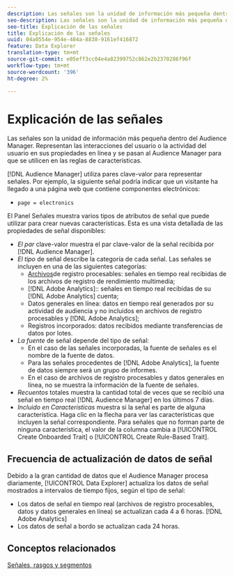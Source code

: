 ```yaml
---
description: Las señales son la unidad de información más pequeña dentro del Audience Manager. Representan las interacciones del usuario o la actividad del usuario en sus propiedades en línea, y se pasan al Audience Manager para que se utilicen en las reglas de características.
seo-description: Las señales son la unidad de información más pequeña dentro del Audience Manager. Representan las interacciones del usuario o la actividad del usuario en sus propiedades en línea, y se pasan al Audience Manager para que se utilicen en las reglas de características.
seo-title: Explicación de las señales
title: Explicación de las señales
uuid: 04a0554e-954e-484a-8838-9161ef416872
feature: Data Explorer
translation-type: tm+mt
source-git-commit: e05eff3cc04e4a82399752c862e2b2370286f96f
workflow-type: tm+mt
source-wordcount: '396'
ht-degree: 2%

---
```



# Explicación de las señales

Las señales son la unidad de información más pequeña dentro del Audience Manager. Representan las interacciones del usuario o la actividad del usuario en sus propiedades en línea y se pasan al Audience Manager para que se utilicen en las reglas de características.

[!DNL Audience Manager] utiliza pares clave-valor para representar señales. Por ejemplo, la siguiente señal podría indicar que un visitante ha llegado a una página web que contiene componentes electrónicos:

* `page = electronics`

El Panel [](../../features/data-explorer/data-explorer-signals-dashboard.md) Señales muestra varios tipos de atributos de señal que puede utilizar para crear nuevas características. Esta es una vista detallada de las propiedades de señal disponibles:

* *El par* clave-valor muestra el par clave-valor de la señal recibida por [!DNL Audience Manager].
* *El tipo* de señal describe la categoría de cada señal. Las señales se incluyen en una de las siguientes categorías:
   * [Archivos](/help/using/integration/media-data-integration/actionable-log-files.md)de registro procesables: señales en tiempo real recibidas de los archivos de registro de rendimiento multimedia;
   * [!DNL Adobe Analytics]:: señales en tiempo real recibidas de su [!DNL Adobe Analytics] cuenta;
   * Datos generales en línea: datos en tiempo real generados por su actividad de audiencia y no incluidos en archivos de registro procesables y [!DNL Adobe Analytics];
   * Registros incorporados: datos recibidos mediante transferencias de datos por lotes.
* *La fuente* de señal depende del tipo de señal:
   * En el caso de las señales incorporadas, la fuente de señales es el nombre de la fuente de datos.
   * Para las señales procedentes de [!DNL Adobe Analytics], la fuente de datos siempre será un grupo de informes.
   * En el caso de archivos de registro procesables y datos generales en línea, no se muestra la información de la fuente de señales.
* *Recuentos* totales muestra la cantidad total de veces que se recibió una señal en tiempo real [!DNL Audience Manager] en los últimos 7 días.
* *Incluido en Características* muestra si la señal es parte de alguna característica. Haga clic en la flecha para ver las características que incluyen la señal correspondiente. Para señales que no forman parte de ninguna característica, el valor de la columna cambia a [!UICONTROL Create Onboarded Trait] o [!UICONTROL Create Rule-Based Trait].

## Frecuencia de actualización de datos de señal

Debido a la gran cantidad de datos que el Audience Manager procesa diariamente, [!UICONTROL Data Explorer] actualiza los datos de señal mostrados a intervalos de tiempo fijos, según el tipo de señal:

* Los datos de señal en tiempo real (archivos de registro procesables, datos y datos generales en línea) se actualizan cada 4 a 6 horas. [!DNL Adobe Analytics]
* Los datos de señal a bordo se actualizan cada 24 horas.

## Conceptos relacionados

[Señales, rasgos y segmentos](/help/using/reference/signal-trait-segment.md)